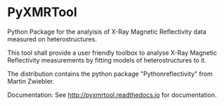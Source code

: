 # PyXMRTool
Python Package for the analyisis of X-Ray Magnetic Reflectivity data measured on heterostructures.

This tool  shall provide a user friendly toolbox to analyse X-Ray Magnetic Reflectivity measurements by fitting models of heterostructures to it.

The distribution contains the python package  "Pythonreflectivity" from Martin Zwiebler.

Documentation: See http://pyxmrtool.readthedocs.io for documentation.

